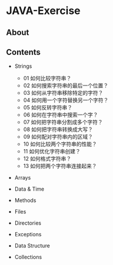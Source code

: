 # JAVA-Exercise

## About

## Contents

- Strings
    - 01 如何比较字符串？
    - 02 如何搜索字符串的最后一个位置？
    - 03 如何从字符串移除特定的字符？
    - 04 如何用一个字符替换另一个字符？
    - 05 如何反转字符串？
    - 06 如何在字符串中搜索一个字？
    - 07 如何把字符串分割成多个字符？
    - 08 如何把字符串转换成大写？
    - 09 如何配对字符串内的区域？
    - 10 如何比较两个字符串的性能？
    - 11 如何优化字符串创建？
    - 12 如何格式字符串？
    - 13 如何把两个字符串连接起来？

- Arrays

- Data & Time

- Methods

- Files

- Directories

- Exceptions

- Data Structure

- Collections
